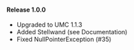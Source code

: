 #### Release 1.0.0

* Upgraded to UMC 1.1.3
* Added Stellwand (see Documentation)
* Fixed NullPointerException (#35)
